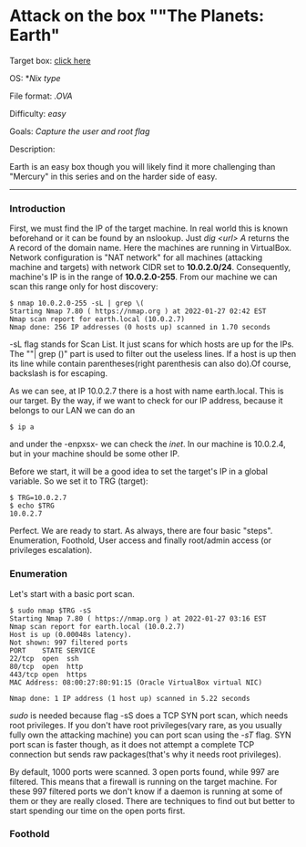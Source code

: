 # Attack on the box ""The Planets: Earth"

Target box: [click here](https://www.vulnhub.com/entry/the-planets-earth,755/)

OS: **Nix type*

File format: *.OVA*

Difficulty: *easy*

Goals: *Capture the user and root flag*

Description: 

Earth is an easy box though you will likely find it more challenging than "Mercury" in this series and on the harder side of easy.

---
### Introduction

First, we must find the IP of the target machine. In real world this is known beforehand or it can be found by an nslookup. Just *dig \<url\> A* returns the A record of the domain name. Here the machines are running in VirtualBox. Network configuration is "NAT network" for all machines (attacking machine and targets) with network CIDR set to **10.0.2.0/24**. Consequently, machine's IP is in the range of **10.0.2.0-255**. From our machine we can scan this range only for host discovery:

```
$ nmap 10.0.2.0-255 -sL | grep \(
Starting Nmap 7.80 ( https://nmap.org ) at 2022-01-27 02:42 EST
Nmap scan report for earth.local (10.0.2.7)
Nmap done: 256 IP addresses (0 hosts up) scanned in 1.70 seconds
```
-sL flag stands for Scan List. It just scans for which hosts are up for the IPs. The ""| grep \()" part is used to filter out the useless lines. If a host is up then its line while contain parentheses(right parenthesis can also do).Of course, backslash is for escaping.

As we can see, at IP 10.0.2.7 there is a host with name earth.local. This is our target. By the way, if we want to check for our IP address, because it belongs to our LAN we can do an 

```
$ ip a
```
and under the -enpxsx- we can check the *inet*. In our machine is 10.0.2.4, but in your machine should be some other IP.

Before we start, it will be a good idea to set the target's IP in a global variable. So we set it to TRG (target):

```
$ TRG=10.0.2.7
$ echo $TRG
10.0.2.7
```

Perfect. We are ready to start. As always, there are four basic "steps". Enumeration, Foothold, User access and finally root/admin access (or privileges escalation).

### Enumeration

Let's start with a basic port scan.

```
$ sudo nmap $TRG -sS
Starting Nmap 7.80 ( https://nmap.org ) at 2022-01-27 03:16 EST
Nmap scan report for earth.local (10.0.2.7)
Host is up (0.00048s latency).
Not shown: 997 filtered ports
PORT    STATE SERVICE
22/tcp  open  ssh
80/tcp  open  http
443/tcp open  https
MAC Address: 08:00:27:80:91:15 (Oracle VirtualBox virtual NIC)

Nmap done: 1 IP address (1 host up) scanned in 5.22 seconds

```

*sudo* is needed because flag -sS does a TCP SYN port scan, which needs root privileges. If you don't have root privileges(vary rare, as you usually fully own the attacking machine) you can port scan using the *-sT* flag. SYN port scan is faster though, as it does not attempt a complete TCP connection but sends raw packages(that's why it needs root privileges).

By default, 1000 ports were scanned. 3 open ports found, while 997 are filtered. This means that a firewall is running on the target machine. For these 997 filtered ports we don't know if a daemon is running at some of them or they are really closed. There are techniques to find out but better to start spending our time on the open ports first.

### Foothold


 